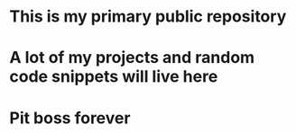 # This is my primary public repository
# A lot of my projects and random code snippets will live here
#
# Pit boss forever
